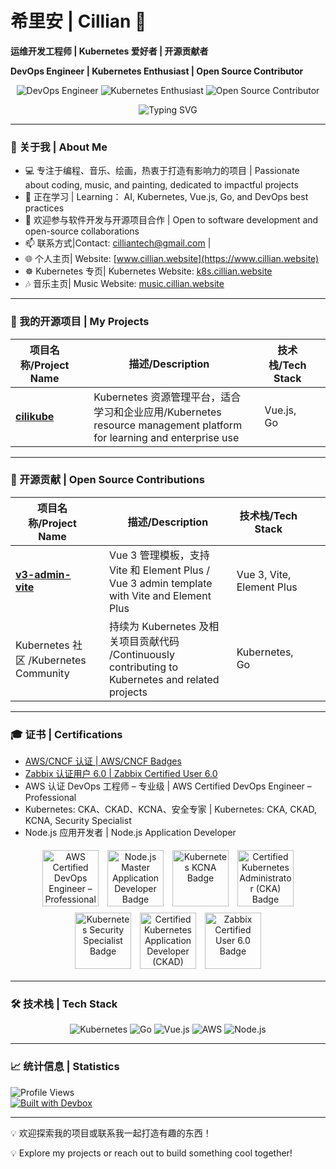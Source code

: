 # 希里安 | Cillian 🌟  
**运维开发工程师 | Kubernetes 爱好者 | 开源贡献者**

**DevOps Engineer | Kubernetes Enthusiast | Open Source Contributor**

<p align="center">
  <img src="https://img.shields.io/badge/DevOps-Engineer-4FC08D?style=flat-square&logo=devops&logoColor=white" alt="DevOps Engineer" />
  <img src="https://img.shields.io/badge/Kubernetes-Enthusiast-326CE5?style=flat-square&logo=kubernetes&logoColor=white" alt="Kubernetes Enthusiast" />
  <img src="https://img.shields.io/badge/Open%20Source-Contributor-FF5722?style=flat-square&logo=open-source-initiative&logoColor=white" alt="Open Source Contributor" />
</p>
<p align="center">
  <img src="https://readme-typing-svg.herokuapp.com?font=Fira+Code&size=30&pause=500&color=326CE5&center=true&vCenter=true&width=800&lines=DevOps+Engineer;Kubernetes+Enthusiast;Open+Source+Contributor" alt="Typing SVG" />
</p>

---

### 👋 关于我 | About Me  
- 💻 专注于编程、音乐、绘画，热衷于打造有影响力的项目 | Passionate about coding, music, and painting, dedicated to impactful projects
- 🌱 正在学习 | Learning： AI, Kubernetes, Vue.js, Go, and DevOps best practices
- 💼 欢迎参与软件开发与开源项目合作 | Open to software development and open-source collaborations
- 📫 联系方式|Contact: [cilliantech@gmail.com](mailto:cilliantech@gmail.com) | 
- 🌐 个人主页| Website: [www.cillian.website](https://www.cillian.website)  
- ☸️ Kubernetes 专页| Kubernetes Website: [k8s.cillian.website](https://k8s.cillian.website)
- 🎶 音乐主页| Music Website: [music.cillian.website](https://music.cillian.website)

---

### 🚀 我的开源项目 | My Projects 

| 项目名称/Project Name |  | 描述/Description |  | 技术栈/Tech Stack |  |
| -------- | ------------ | ---- | ----------- | ------ | ---------- |
| [**cilikube**](https://github.com/ciliverse/cilikube) | | Kubernetes 资源管理平台，适合学习和企业应用/Kubernetes resource management platform for learning and enterprise use |   | Vue.js, Go |  |

---

### 👥 开源贡献 | Open Source Contributions  

| 项目名称/Project Name |  | 描述/Description | 技术栈/Tech Stack |  |   | 
| -------- | ------------ | ---- | ----------- | ------ | ---------- |
| [**v3-admin-vite**](https://github.com/un-pany/v3-admin-vite) |  | Vue 3 管理模板，支持 Vite 和 Element Plus / Vue 3 admin template with Vite and Element Plus | Vue 3, Vite, Element Plus |  |  |
| Kubernetes 社区 /Kubernetes Community|  | 持续为 Kubernetes 及相关项目贡献代码 /Continuously contributing to Kubernetes and related projects| Kubernetes, Go  | |  

---

### 🎓 证书 | Certifications  
- [AWS/CNCF 认证 | AWS/CNCF Badges](https://www.credly.com/users/cilliantech/badges)
- [Zabbix 认证用户 6.0 | Zabbix Certified User 6.0](https://www.zabbix.com/certificate/?firstname=Xuerui&lastname=Zhang&certificate=CU-2306-014)
- AWS 认证 DevOps 工程师 – 专业级 | AWS Certified DevOps Engineer – Professional
- Kubernetes: CKA、CKAD、KCNA、安全专家 | Kubernetes: CKA, CKAD, KCNA, Security Specialist
- Node.js 应用开发者 | Node.js  Application Developer

<p align="center">
  <img src="https://images.credly.com/size/110x110/images/bd31ef42-d460-493e-8503-39592aaf0458/image.png" alt="AWS Certified DevOps Engineer – Professional Badge" width="90" height="90" style="margin: 5px;" />
  <img src="https://images.credly.com/size/110x110/images/8ee45313-716a-4142-a9da-30adaaea0c12/Training_Badges_Master_Node-AppDev.png" alt="Node.js Master Application Developer Badge" width="90" height="90" style="margin: 5px;" />
  <img src="https://images.credly.com/size/110x110/images/cc8adc83-1dc6-4d57-8e20-22171247e052/blob" alt="Kubernetes KCNA Badge" width="90" height="90" style="margin: 5px;" />
  <img src="https://images.credly.com/size/110x110/images/8b8ed108-e77d-4396-ac59-2504583b9d54/cka_from_cncfsite__281_29.png" alt="Certified Kubernetes Administrator (CKA) Badge" width="90" height="90" style="margin: 5px;" />
  <img src="https://images.credly.com/size/110x110/images/9945dfcb-1cca-4529-85e6-db1be3782210/kubernetes-security-specialist-logo2.png" alt="Kubernetes Security Specialist Badge" width="90" height="90" style="margin: 5px;" />
  <img src="https://images.credly.com/size/110x110/images/f28f1d88-428a-47f6-95b5-7da1dd6c1000/KCNA_badge.png" alt="Certified Kubernetes Application Developer (CKAD) Badge" width="90" height="90" style="margin: 5px;" />
  <img src="https://assets.zabbix.com/img/certificate_validation/certified_user_6_0_certificate.png" alt="Zabbix Certified User 6.0 Badge" width="90" height="90" style="margin: 5px;" />
</p>

---

### 🛠️ 技术栈 | Tech Stack  
<p align="center">
  <img src="https://img.shields.io/badge/Kubernetes-326CE5?style=flat-square&logo=kubernetes&logoColor=white" alt="Kubernetes" />
  <img src="https://img.shields.io/badge/Go-00ADD8?style=flat-square&logo=go&logoColor=white" alt="Go" />
  <img src="https://img.shields.io/badge/Vue.js-4FC08D?style=flat-square&logo=vue.js&logoColor=white" alt="Vue.js" />
  <img src="https://img.shields.io/badge/AWS-232F3E?style=flat-square&logo=amazon-aws&logoColor=white" alt="AWS" />
  <img src="https://img.shields.io/badge/Node.js-339933?style=flat-square&logo=node.js&logoColor=white" alt="Node.js" />
</p>

---

### 📈 统计信息 | Statistics  
<!-- <p align="center">
  <img src="https://github-readme-activity-graph.vercel.app/graph?username=cilliantech&theme=radical&hide_border=true&area=true" alt="GitHub Activity Timeline" />
</p> -->


![Profile Views](https://komarev.com/ghpvc/?username=cilliantech&style=flat-square&color=blue)  
[![Built with Devbox](https://www.jetify.com/img/devbox/shield_galaxy.svg)](https://www.jetify.com/devbox/docs/contributor-quickstart/)


---

💡 欢迎探索我的项目或联系我一起打造有趣的东西！ 

💡 Explore my projects or reach out to build something cool together!